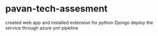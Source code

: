 # pavan-tech-assesment

created web app and installed extension for  python Djongo
deploy the service through azure yml pipeline
